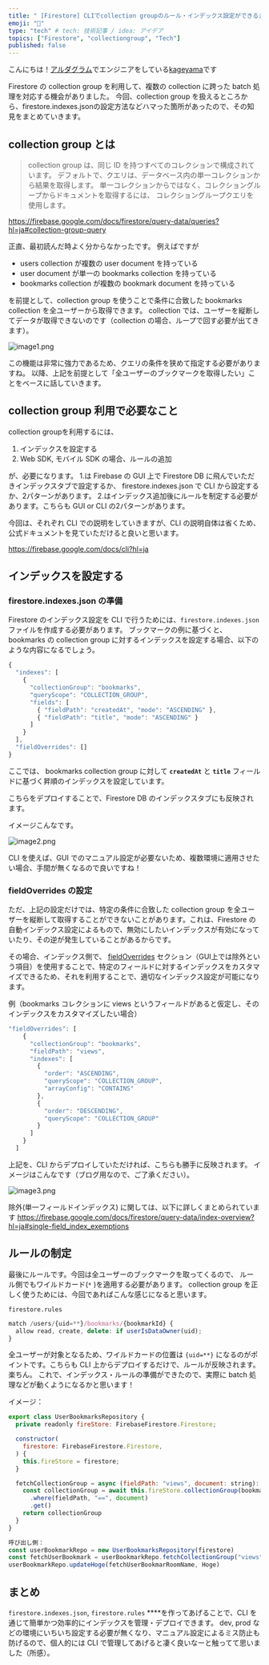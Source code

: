 ```yaml
---
title: " [Firestore] CLIでcollection groupのルール・インデックス設定ができるまでに必要なこと"
emoji: "💬"
type: "tech" # tech: 技術記事 / idea: アイデア
topics: ["Firestore", "collectiongroup", "Tech"]
published: false
---
```

こんにちは！[アルダグラム](https://aldagram.com/about/)でエンジニアをしている[kageyama](https://zenn.dev/kouschatten)です

Firestore の collection group を利用して、複数の collection に跨った batch 処理を対応する機会がありました。
今回、collection group を扱えるところから、firestore.indexes.jsonの設定方法などハマった箇所があったので、その知見をまとめていきます。
## collection group とは

> collection group は、同じ ID を持つすべてのコレクションで構成されています。
デフォルトで、クエリは、データベース内の単一コレクションから結果を取得します。
単一コレクションからではなく、コレクショングループからドキュメントを取得するには、
コレクショングループクエリを使用します。

https://firebase.google.com/docs/firestore/query-data/queries?hl=ja#collection-group-query

正直、最初読んだ時よく分からなかったです。
例えばですが
- users collection が複数の user document を持っている
- user document が単一の bookmarks collection を持っている
- bookmarks collection が複数の bookmark document を持っている

を前提として、collection group を使うことで条件に合致した bookmarks collection を全ユーザーから取得できます。 collection では、ユーザーを縦断してデータが取得できないのです（collection の場合、ループで回す必要が出てきます）。

![image1.png](/images/firestore-collection-group-cli/image1.png)

この機能は非常に強力であるため、クエリの条件を狭めて指定する必要がありますね。
以降、上記を前提として「全ユーザーのブックマークを取得したい」ことをベースに話していきます。

## collection group 利用で必要なこと

collection groupを利用するには、

1. インデックスを設定する
2. Web SDK, モバイル SDK の場合、ルールの追加

が、必要になります。
1.は Firebase の GUI 上で Firestore DB に飛んでいただきインデックスタブで設定するか、 firestore.indexes.json で CLI から設定するか、2パターンがあります。
2.はインデックス追加後にルールを制定する必要があります。こちらも GUI or CLI の2パターンがあります。

今回は、それぞれ CLI での説明をしていきますが、CLI の説明自体は省くため、公式ドキュメントを見ていただけると良いと思います。

https://firebase.google.com/docs/cli?hl=ja

## インデックスを設定する

### firestore.indexes.json の準備

Firestore のインデックス設定を CLI で行うためには、`firestore.indexes.json` ファイルを作成する必要があります。
ブックマークの例に基づくと、bookmarks の collection group に対するインデックスを設定する場合、以下のような内容になるでしょう。

```jsx
{
  "indexes": [
    {
      "collectionGroup": "bookmarks",
      "queryScope": "COLLECTION_GROUP",
      "fields": [
        { "fieldPath": "createdAt", "mode": "ASCENDING" },
        { "fieldPath": "title", "mode": "ASCENDING" }
      ]
    }
  ],
  "fieldOverrides": []
}
```

ここでは、 bookmarks collection group に対して **`createdAt`** と **`title`** フィールドに基づく昇順のインデックスを設定しています。

こちらをデプロイすることで、Firestore DB のインデックスタブにも反映されます。

イメージこんなです。

![image2.png](/images/firestore-collection-group-cli/image2.png)

CLI を使えば、GUI でのマニュアル設定が必要ないため、複数環境に適用させたい場合、手間が無くなるので良いですね！

### fieldOverrides の設定

ただ、上記の設定だけでは、特定の条件に合致した collection group を全ユーザーを縦断して取得することができないことがあります。これは、Firestore の自動インデックス設定によるもので、無効にしたいインデックスが有効になっていたり、その逆が発生していることがあるからです。

その場合、インデックス側で、 [fieldOverrides](https://firebase.google.com/docs/reference/firestore/indexes/?hl=ja#fieldoverrides) セクション（GUI上では除外という項目）を使用することで、特定のフィールドに対するインデックスをカスタマイズできるため、それを利用することで、適切なインデックス設定が可能になります。

例（bookmarks コレクションに views というフィールドがあると仮定し、そのインデックスをカスタマイズしたい場合）

```jsx
"fieldOverrides": [
    {
      "collectionGroup": "bookmarks",
      "fieldPath": "views",
      "indexes": [
        {
          "order": "ASCENDING",
          "queryScope": "COLLECTION_GROUP",
          "arrayConfig": "CONTAINS"
        },
        {
          "order": "DESCENDING",
          "queryScope": "COLLECTION_GROUP"
        }
      ]
    }
  ]
```

上記を、CLI からデプロイしていただければ、こちらも勝手に反映されます。
イメージはこんなです（ブログ用なので、ご了承ください）。

![image3.png](/images/firestore-collection-group-cli/image3.png)

除外(単一フィールドインデックス) に関しては、以下に詳しくまとめられています
https://firebase.google.com/docs/firestore/query-data/index-overview?hl=ja#single-field_index_exemptions

## ルールの制定

最後にルールです。今回は全ユーザーのブックマークを取ってくるので、 ルール側でもワイルドカード(`*` )を適用する必要があります。
collection group を正しく使うためには、今回であればこんな感じになると思います。

`firestore.rules`

```jsx
match /users/{uid=**}/bookmarks/{bookmarkId} {
  allow read, create, delete: if userIsDataOwner(uid);
}
```

全ユーザーが対象となるため、ワイルドカードの位置は `{uid=**}` になるのがポイントです。こちらも CLI 上からデプロイするだけで、ルールが反映されます。楽ちん。
これで、インデックス・ルールの準備ができたので、実際に batch 処理などが動くようになるかと思います！

イメージ：

```jsx
export class UserBookmarksRepository {
  private readonly fireStore: FirebaseFirestore.Firestore;

  constructor(
    firestore: FirebaseFirestore.Firestore,
  ) {
    this.fireStore = firestore;
  }

  fetchCollectionGroup = async (fieldPath: "views", document: string): Promise<BookmarkCollectionGroupType> => {
    const collectionGroup = await this.fireStore.collectionGroup(bookmark
      .where(fieldPath, "==", document)
      .get()
    return collectionGroup
  }
}

呼び出し側：
const userBookmarkRepo = new UserBookmarksRepository(firestore)
const fetchUserBookmark = userBookmarkRepo.fetchCollectionGroup("views", document) // fetchUserBookmarkが、対象のブックマークを全ユーザーから取得できる
userBookmarkRepo.updateHoge(fetchUserBookmarRoomName, Hoge)
```

## まとめ

`firestore.indexes.json`,  `firestore.rules`  ****を作ってあげることで、CLI を通じて簡単かつ効率的にインデックスを管理・デプロイできます。
dev, prod などの環境にいちいち設定する必要が無くなり、マニュアル設定によるミス防止も防げるので、個人的には CLI で管理してあげると凄く良いなーと触ってて思いました（所感）。
